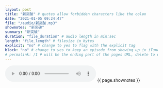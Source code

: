 ```yaml
---
layout: post
title: "新突破" # quotes allow forbidden characters like the colon
date: "2021-01-05 09:24:47"
file: "/audio/新突破.mp3"
shownotes: "新突破"
summary: "新突破"
duration: "file_duration" # audio length in min:sec
length: "file_length" # filesize in bytes
explicit: "no" # change to yes to flag with the explicit tag
block: "no" # change to yes to keep an episode from showing up in iTunes
# permalink: /1 # will be the ending part of the pages URL, delete to default to the title
---
```


<audio controls>
<source src="{{site.url}}{{site.baseurl}}{{ page.file }}" type="audio/x-mp3">
Your browser does not support the audio element.
</audio>
{{ page.shownotes }}
